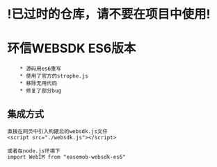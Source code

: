 # !已过时的仓库，请不要在项目中使用!
# 环信WEBSDK ES6版本
```
    * 源码用es6重写
    * 使用了官方的strophe.js
    * 移除无用代码
    * 修复了部分bug
```


## 集成方式
```
直接在网页中引入构建后的websdk.js文件
<script src="./websdk.js"></script>

或者在node.js环境下
import WebIM from "easemob-websdk-es6"

```
